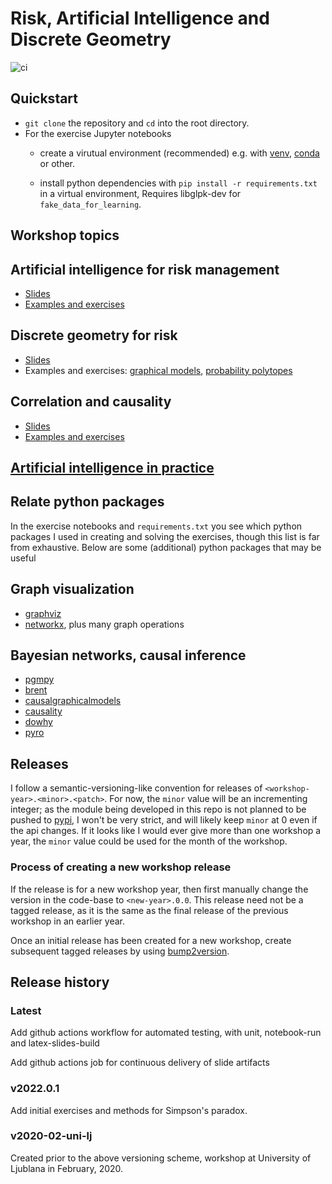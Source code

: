 # Risk, Artificial Intelligence and Discrete Geometry

![ci](https://github.com/munichpavel/risk-ai-workshop/actions/workflows/ci.yml/badge.svg)

## Quickstart

* `git clone` the repository and `cd` into the root directory.
* For the exercise Jupyter notebooks
  * create a virutual environment (recommended)  e.g. with [venv](https://docs.python.org/3/library/venv.html), [conda](https://docs.conda.io/en/latest/) or other.

  * install python dependencies with `pip install -r requirements.txt` in a virtual environment,  Requires libglpk-dev for `fake_data_for_learning`.

## Workshop topics

## Artificial intelligence for risk management

* [Slides](slides/ai-for-risk)
* [Examples and exercises](notebooks/model-selection-exercises.ipynb)

## Discrete geometry for risk

* [Slides](slides/discrete-geometry)
* Examples and exercises: [graphical models](notebooks/graphical-models-exercises.ipynb), [probability polytopes](notebooks/probability-polytope-exercises.ipynb)

## Correlation and causality

* [Slides](slides/correlation-causality)
* [Examples and exercises](notebooks/causal-models-exercises.ipynb)

## [Artificial intelligence in practice](slides/ai-in-practice)

## Relate python packages

In the exercise notebooks and `requirements.txt` you see which python packages I used in creating and solving the exercises, though this list is far from exhaustive. Below are some (additional) python packages that may be useful

## Graph visualization

* [graphviz](https://graphviz.readthedocs.io/en/stable/)
* [networkx](https://networkx.github.io/), plus many graph operations

## Bayesian networks, causal inference

* [pgmpy](https://pgmpy.org/)
* [brent](https://koaning.github.io/brent/)
* [causalgraphicalmodels](https://github.com/ijmbarr/causalgraphicalmodels)
* [causality](https://github.com/akelleh/causality)
* [dowhy](https://microsoft.github.io/dowhy/)
* [pyro](https://pyro.ai/)

## Releases

I follow a semantic-versioning-like convention for releases of `<workshop-year>.<minor>.<patch>`. For now, the `minor` value will be an incrementing integer; as the module being developed in this repo is not planned to be pushed to [pypi](https://pypi.org/), I won't be very strict, and will likely keep `minor` at 0 even if the api changes. If it looks like I would ever give more than one workshop a year, the `minor` value could be used for the month of the workshop.

### Process of creating a new workshop release

If the release is for a new workshop year, then first manually change the version in the code-base to `<new-year>.0.0`. This release need not be a tagged release, as it is the same as the final release of the previous workshop in an earlier year.

Once an initial release has been created for a new workshop, create subsequent tagged releases by using [bump2version](https://pypi.org/project/bump2version/).

## Release history

### Latest

Add github actions workflow for automated testing, with unit, notebook-run and latex-slides-build

Add github actions job for continuous delivery of slide artifacts

### v2022.0.1

Add initial exercises and methods for Simpson's paradox.

### v2020-02-uni-lj

Created prior to the above versioning scheme, workshop at University of Ljublana in February, 2020.
